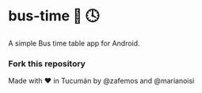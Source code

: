 # bus-time :bus: :clock4:
A simple Bus time table app for Android.

### Fork this repository
  Made with :heart: in Tucumán by @zafemos and @marianoisi
